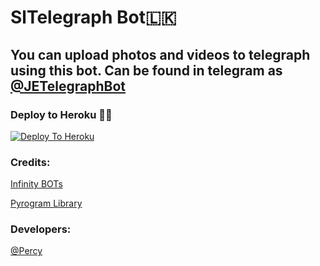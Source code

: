 # SlTelegraph Bot🇱🇰

## You can upload photos and videos to telegraph using this bot. Can be found in telegram as [@JETelegraphBot](http://t.me/SLtelegraph_ctBot)

### Deploy to Heroku 🏃‍♂

[![Deploy To Heroku](https://www.herokucdn.com/deploy/button.svg)](https://heroku.com/deploy?template=https://github.com/PercyOfficial/SLTelegraphBot)

### Credits:

[Infinity BOTs](https://t.me/Infinity_BOTs)

[Pyrogram Library](https://github.com/pyrogram/pyrogram)

### Developers:

[@Percy](https://t.me/percy_jackson_4)

